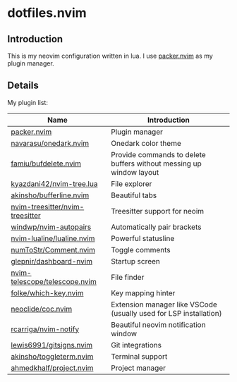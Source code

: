 # dotfiles.nvim

## Introduction

This is my neovim configuration written in lua. I use [packer.nvim](https://github.com/wbthomason/packer.nvim) as my plugin manager.

## Details

My plugin list:

|     Name    | Introduction |
|     ----    |     ----     |
| [packer.nvim](https://github.com/wbthomason/packer.nvim) | Plugin manager |
| [navarasu/onedark.nvim](https://github.com/navarasu/onedark.nvim)| Onedark color theme |
| [famiu/bufdelete.nvim](https://github.com/famiu/bufdelete.nvim) | Provide commands to delete buffers without messing up window layout |
| [kyazdani42/nvim-tree.lua](https://github.com/kyazdani42/nvim-tree.lua) | File explorer |
| [akinsho/bufferline.nvim](https://github.com/akinsho/bufferline.nvim) | Beautiful tabs |
| [nvim-treesitter/nvim-treesitter](https://github.com/nvim-treesitter/nvim-treesitter) | Treesitter support for neoim |
| [windwp/nvim-autopairs](https://github.com/windwp/nvim-autopairs) | Automatically pair brackets |
| [nvim-lualine/lualine.nvim](https://github.com/nvim-lualine/lualine.nvim) | Powerful statusline |
| [numToStr/Comment.nvim](https://github.com/numToStr/Comment.nvim) | Toggle comments |
| [glepnir/dashboard-nvim](https://github.com/glepnir/dashboard-nvim) | Startup screen |
| [nvim-telescope/telescope.nvim](https://github.com/nvim-telescope/telescope.nvim) | File finder |
| [folke/which-key.nvim](https://github.com/folke/which-key.nvim) | Key mapping hinter |
| [neoclide/coc.nvim](https://github.com/neoclide/coc.nvim) | Extension manager like VSCode (usually used for LSP installation) |
| [rcarriga/nvim-notify](https://github.com/rcarriga/nvim-notify) | Beautiful neovim notification window |
| [lewis6991/gitsigns.nvim](https://github.com/lewis6991/gitsigns.nvim) | Git integrations |
| [akinsho/toggleterm.nvim](https://github.com/akinsho/toggleterm.nvim) | Terminal support |
| [ahmedkhalf/project.nvim](https://github.com/ahmedkhalf/project.nvim) | Project manager |
